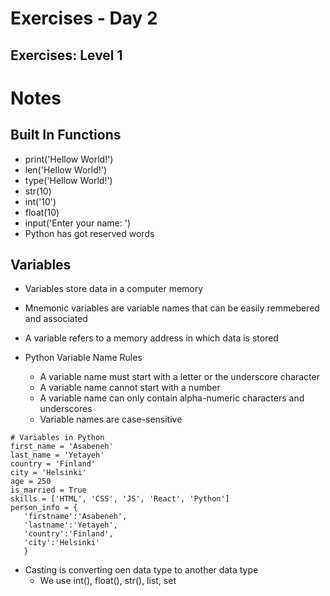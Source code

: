 <!-- Day 2: 30 Days of python programming -->

# Exercises - Day 2
## Exercises: Level 1












# Notes
## Built In Functions
- print('Hellow World!')
- len('Hellow World!')
- type('Hellow World!')
- str(10)  <!-- Converts number into a string '10' -->
- int('10') <!-- Converts string into a number 10 -->
- float(10) <!-- Converts number into a decimal 10.0 -->
- input('Enter your name: ')
- Python has got reserved words

## Variables
- Variables store data in a computer memory
- Mnemonic variables are variable names that can be easily remmebered and associated
- A variable refers to a memory address in which data is stored

- Python Variable Name Rules
    - A variable name must start with a letter or the underscore character
    - A variable name cannot start with a number
    - A variable name can only contain alpha-numeric characters and underscores
    - Variable names are case-sensitive

```
# Variables in Python
first_name = 'Asabeneh'
last_name = 'Yetayeh'
country = 'Finland'
city = 'Helsinki'
age = 250
is_married = True
skills = ['HTML', 'CSS', 'JS', 'React', 'Python']
person_info = {
   'firstname':'Asabeneh',
   'lastname':'Yetayeh',
   'country':'Finland',
   'city':'Helsinki'
   }
``` 

- Casting is converting oen data type to another data type
    - We use int(), float(), str(), list, set
